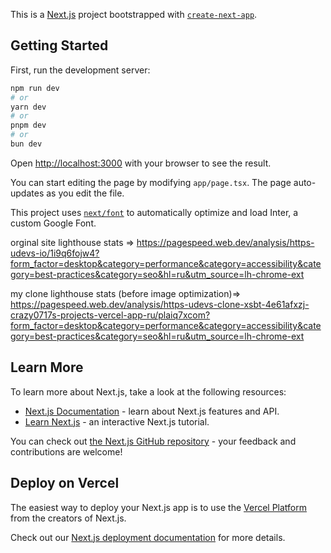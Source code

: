 This is a [Next.js](https://nextjs.org/) project bootstrapped with [`create-next-app`](https://github.com/vercel/next.js/tree/canary/packages/create-next-app).

## Getting Started

First, run the development server:

```bash
npm run dev
# or
yarn dev
# or
pnpm dev
# or
bun dev
```

Open [http://localhost:3000](http://localhost:3000) with your browser to see the result.

You can start editing the page by modifying `app/page.tsx`. The page auto-updates as you edit the file.

This project uses [`next/font`](https://nextjs.org/docs/basic-features/font-optimization) to automatically optimize and load Inter, a custom Google Font.

orginal site lighthouse stats => https://pagespeed.web.dev/analysis/https-udevs-io/1i9q6fojw4?form_factor=desktop&category=performance&category=accessibility&category=best-practices&category=seo&hl=ru&utm_source=lh-chrome-ext

my clone lighthouse stats (before image optimization)=> https://pagespeed.web.dev/analysis/https-udevs-clone-xsbt-4e61afxzj-crazy0717s-projects-vercel-app-ru/plaiq7xcom?form_factor=desktop&category=performance&category=accessibility&category=best-practices&category=seo&hl=ru&utm_source=lh-chrome-ext

## Learn More

To learn more about Next.js, take a look at the following resources:

- [Next.js Documentation](https://nextjs.org/docs) - learn about Next.js features and API.
- [Learn Next.js](https://nextjs.org/learn) - an interactive Next.js tutorial.

You can check out [the Next.js GitHub repository](https://github.com/vercel/next.js/) - your feedback and contributions are welcome!

## Deploy on Vercel

The easiest way to deploy your Next.js app is to use the [Vercel Platform](https://vercel.com/new?utm_medium=default-template&filter=next.js&utm_source=create-next-app&utm_campaign=create-next-app-readme) from the creators of Next.js.

Check out our [Next.js deployment documentation](https://nextjs.org/docs/deployment) for more details.
